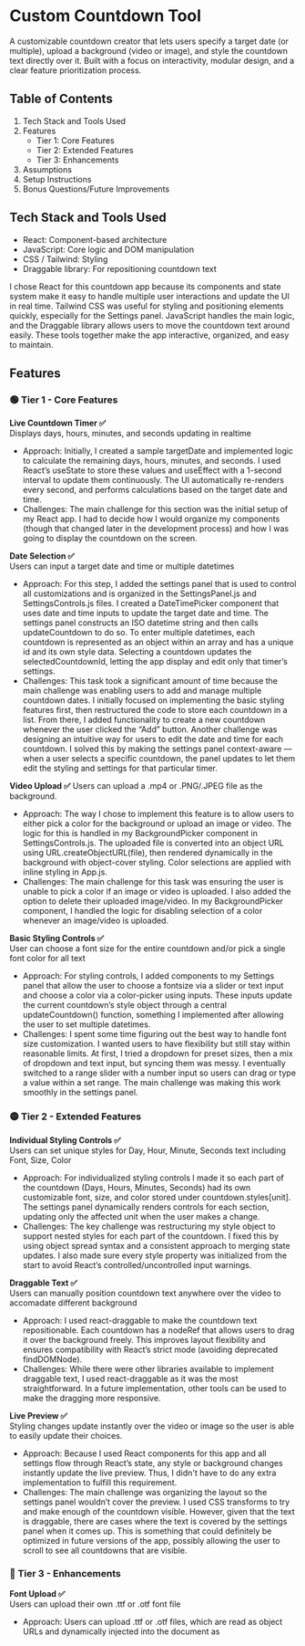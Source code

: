 # Custom Countdown Tool

A customizable countdown creator that lets users specify a target date (or multiple), upload a background (video or image), and style the countdown text directly over it.
Built with a focus on interactivity, modular design, and a clear feature prioritization process.

## Table of Contents
1. Tech Stack and Tools Used
2. Features
   - Tier 1: Core Features
   - Tier 2: Extended Features
   - Tier 3: Enhancements
4. Assumptions
5. Setup Instructions
6. Bonus Questions/Future Improvements

## Tech Stack and Tools Used
- React: Component-based architecture
- JavaScript: Core logic and DOM manipulation
- CSS / Tailwind: Styling
- Draggable library: For repositioning countdown text
  
I chose React for this countdown app because its components and state system make it easy to handle multiple user interactions and update the UI in real time. Tailwind CSS was useful for styling and positioning elements quickly, especially for the Settings panel. JavaScript handles the main logic, and the Draggable library allows users to move the countdown text around easily. These tools together make the app interactive, organized, and easy to maintain.

## Features
### 🟢 Tier 1 - Core Features
**Live Countdown Timer ✅**  
Displays days, hours, minutes, and seconds updating in realtime  
- Approach: Initially, I created a sample targetDate and implemented logic to calculate the remaining days, hours, minutes, and seconds. I used React’s useState to store these values and useEffect with a 1-second interval to update them continuously. The UI automatically re-renders every second, and performs calculations based on the target date and time.
- Challenges: The main challenge for this section was the initial setup of my React app. I had to decide how I would organize my components (though that changed later in the development process) and how I was going to display the countdown on the screen.

**Date Selection ✅**  
Users can input a target date and time or multiple datetimes  
- Approach: For this step, I added the settings panel that is used to control all customizations and is organized in the SettingsPanel.js and SettingsControls.js files. I created a DateTimePicker component that uses date and time inputs to update the target date and time. The settings panel constructs an ISO datetime string and then calls updateCountdown to do so. To enter multiple datetimes, each countdown is represented as an object within an array and has a unique id and its own style data. Selecting a countdown updates the selectedCountdownId, letting the app display and edit only that timer’s settings.
- Challenges: This task took a significant amount of time because the main challenge was enabling users to add and manage multiple countdown dates. I initially focused on implementing the basic styling features first, then restructured the code to store each countdown in a list. From there, I added functionality to create a new countdown whenever the user clicked the “Add” button. Another challenge was designing an intuitive way for users to edit the date and time for each countdown. I solved this by making the settings panel context-aware — when a user selects a specific countdown, the panel updates to let them edit the styling and settings for that particular timer.

**Video Upload ✅**
Users can upload a .mp4 or .PNG/.JPEG file as the background.
- Approach: The way I chose to implement this feature is to allow users to either pick a color for the background or upload an image or video. The logic for this is handled in my BackgroundPicker component in SettingsControls.js. The uploaded file is converted into an object URL using URL.createObjectURL(file), then rendered dynamically in the background with object-cover styling. Color selections are applied with inline styling in App.js.
- Challenges: The main challenge for this task was ensuring the user is unable to pick a color if an image or video is uploaded. I also added the option to delete their uploaded image/video. In my BackgroundPicker component, I handled the logic for disabling selection of a color whenever an image/video is uploaded. 

**Basic Styling Controls ✅**  
User can choose a font size for the entire countdown and/or pick a single font color for all text  
- Approach: For styling controls, I added components to my Settings panel that allow the user to choose a fontsize via a slider or text input and choose a color via a color-picker using inputs. These inputs update the current countdown’s style object through a central updateCountdown() function, something I implemented after allowing the user to set multiple datetimes.
- Challenges: I spent some time figuring out the best way to handle font size customization. I wanted users to have flexibility but still stay within reasonable limits. At first, I tried a dropdown for preset sizes, then a mix of dropdown and text input, but syncing them was messy. I eventually switched to a range slider with a number input so users can drag or type a value within a set range. The main challenge was making this work smoothly in the settings panel.

### 🟡 Tier 2 - Extended Features
**Individual Styling Controls ✅**  
Users can set unique styles for Day, Hour, Minute, Seconds text including Font, Size, Color  
- Approach: For individualized styling controls I made it so each part of the countdown (Days, Hours, Minutes, Seconds) had its own customizable font, size, and color stored under countdown.styles[unit]. The settings panel dynamically renders controls for each section, updating only the affected unit when the user makes a change.
- Challenges: The key challenge was restructuring my style object to support nested styles for each part of the countdown. I fixed this by using object spread syntax and a consistent approach to merging state updates. I also made sure every style property was initialized from the start to avoid React’s controlled/uncontrolled input warnings.

**Draggable Text ✅**  
Users can manually position countdown text anywhere over the video to accomadate different background  
- Approach: I used react-draggable to make the countdown text repositionable. Each countdown has a nodeRef that allows users to drag it over the background freely. This improves layout flexibility and ensures compatibility with React’s strict mode (avoiding deprecated findDOMNode).
- Challenges: While there were other libraries available to implement draggable text, I used react-draggable as it was the most straightforward. In a future implementation, other tools can be used to make the dragging more responsive. 

**Live Preview ✅**  
Styling changes update instantly over the video or image so the user is able to easily update their choices.  
- Approach: Because I used React components for this app and all settings flow through React’s state, any style or background changes instantly update the live preview. Thus, I didn't have to do any extra implementation to fulfill this requirement. 
- Challenges: The main challenge was organizing the layout so the settings panel wouldn’t cover the preview. I used CSS transforms to try and make enough of the countdown visible. However, given that the text is draggable, there are cases where the text is covered by the settings panel when it comes up. This is something that could definitely be optimized in future versions of the app, possibly allowing the user to scroll to see all countdowns that are visible. 

### 🔴 Tier 3 - Enhancements
**Font Upload ✅**  
Users can upload their own .ttf or .otf font file  
- Approach: Users can upload .ttf or .otf files, which are read as object URLs and dynamically injected into the document as <style> tags using @font-face. The logic for this is handled in my FontUploader component. The uploaded font name is added to the available fonts list, allowing the user to pick it for each part of the countdown. I have an initialized list for available fonts the user can choose from and any uploaded files become fonts that are added to the list. Using this list logic made it easy to integrate the upload logic into my FontPicker component and I had to make minimal changes.
- Challenges:  I struggled with figuring out how to properly add uploaded fonts to the existing font list. I eventually decided to append the new font to the list so users could select it afterward, but implementing this logic within the FontPicker component was tricky to get right.

**Save and Reload Settings**  
Save user preferences in localStorage   
I was not able to implement this feature due to limited time. However, in a future version, countdown data and preferences specified by the user (including styles, backgrounds, and positions) can be saved to localStorage as JSON and reloaded on app startup using JavaScript. This would be managed with useEffect hooks.

**Animation Options**  
Users can apply fade-in, bouncing, or pulsating effects to the text.  
I was not able to implement this feature due to limited time. However, animations like fade-in, bounce, or pulse can be implemented with CSS @keyframes and added to certain components conditionally via class names based on the user's choices. This would allow users to toggle effects per unit without affecting performance.

## Assumptions

**Multiple Date/Time Inputs:**
- I assumed that allowing users to input multiple date-time values means they should be able to create and display multiple countdowns simultaneously on the screen. Each countdown can be edited independently if it is selected (clicked on)

*Alternative interpretation: Users could navigate between different countdowns, each with its own background, using arrow navigation buttons.*

**Font Upload and Selection:**
- I assumed that users should have the option to either choose from a predefined list of available fonts or upload their own custom font, which would then be added to the selection list.
 
## Setup Instructions
Follow these steps to run the project locally or build it for production.  

### 1. Clone the repository
```bash
git clone https://github.com/<your-username>/<your-repo-name>.git
cd <your-repo-name>
```
### 2. Install Dependancies
Make sure you have Node.js (v16 or higher) and npm installed.
Then, install all required dependencies:
```bash
npm install
```
This will install React, Tailwind CSS, and other required packages listed in package.json

### 3. Run the development server
To run the project locally in development mode:
```bash
npm start
```
This will open the app in your browser at: 👉 http://localhost:3000

### 4. Build for production
To create an optimized production build:
```bash
npm run build
```
This will generate a build/ folder with all the compiled static files.
You can then host this folder on any static hosting service (e.g. GitHub Pages, Netlify, or Vercel).

## Bonus Questions
**If you had to scale this project for a real production packageable application, what considerations and optimizations would you make?**  

If I were to scale this project into a real production-level tool, I would focus on performance, maintainability, and user experience improvements:  
Although I did not get to the localStorage portion of the tasks, I believe in a real application, storing data in localStorage may not be the most optimal and secure, considering localStorage is accessible on the browser. Using cloud storage or a NoSQL database to store user preferences can be more scalable in the long-run. This would also allow for cross-browser usage of the app by the same user.

For a more packagable application, I would also split my code into smaller components. Although I tried my best to adhere to the single responsibility principle, there are parts of my organization that can be further optimized and broken down into smaller components. Better organization also opens up the possibility to easily add new features and edit existing features.

For better user experience (UX), I would make changes to the layout of my settings panel. I would ensure that all customization options are clearly labelled and the user is clearly informed of what each customization will do. In my current implementation, the user has to click on different countdowns to edit them but this is not made explicit and can be confusing. For a production-ready application, I would spend more time optimizing my UI and ensuring each interactive component of my application is clear and accessible.

For more complex user interactions (like multiple countdowns, global preferences, or collaborations), I’d use Redux or Context API to handle global state cleanly.

**Export Options → How would users be able to easily zip up an export package that can be run with the index.html on any browser and screen?** 

Exporting is important for an application like a countdown that can be displayed on multiple screens. To make this easy for the users, I'd add an "Export" option or button in my application that automatically downloads a .zip file that bundle's the user's preferences onto their device. The ZIP would have a version of the countdown that can run locally in any browser without needing a server and the user would open the index.html file to see their customized countdown on any screen.

